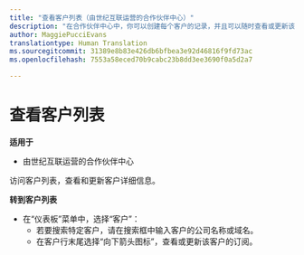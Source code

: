 ```yaml
---
title: "查看客户列表（由世纪互联运营的合作伙伴中心）"
description: "在合作伙伴中心中，你可以创建每个客户的记录，并且可以随时查看或更新该信息。"
author: MaggiePucciEvans
translationtype: Human Translation
ms.sourcegitcommit: 31389e8b83e426db6bfbea3e92d46816f9fd73ac
ms.openlocfilehash: 7553a58eced70b9cabc23b8dd3ee3690f0a5d2a7

---
```


# 查看客户列表

**适用于**

-   由世纪互联运营的合作伙伴中心


访问客户列表，查看和更新客户详细信息。

**转到客户列表**

-   在“仪表板”菜单中，选择“客户”：
    -   若要搜索特定客户，请在搜索框中输入客户的公司名称或域名。 
    -   在客户行末尾选择“向下箭头图标”，查看或更新该客户的订阅。 

 

 







<!--HONumber=Oct16_HO1-->


